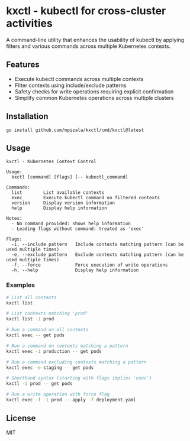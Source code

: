 # kxctl - kubectl for cross-cluster activities

A command-line utility that enhances the usability of kubectl by applying filters and various commands across multiple Kubernetes contexts.

## Features

- Execute kubectl commands across multiple contexts
- Filter contexts using include/exclude patterns
- Safety checks for write operations requiring explicit confirmation
- Simplify common Kubernetes operations across multiple clusters

## Installation

```
go install github.com/mpizala/kxctl/cmd/kxctl@latest
```

## Usage

```
kxctl - Kubernetes Context Control

Usage:
  kxctl [command] [flags] [-- kubectl_command]

Commands:
  list        List available contexts
  exec        Execute kubectl command on filtered contexts
  version     Display version information
  help        Display help information

Notes:
  - No command provided: shows help information
  - Leading flags without command: treated as 'exec'

Flags:
  -i, --include pattern   Include contexts matching pattern (can be used multiple times)
  -e, --exclude pattern   Exclude contexts matching pattern (can be used multiple times)
  -f, --force             Force execution of write operations
  -h, --help              Display help information
```

### Examples

```bash
# List all contexts
kxctl list

# List contexts matching 'prod'
kxctl list -i prod

# Run a command on all contexts
kxctl exec -- get pods

# Run a command on contexts matching a pattern
kxctl exec -i production -- get pods

# Run a command excluding contexts matching a pattern
kxctl exec -e staging -- get pods

# Shorthand syntax (starting with flags implies 'exec')
kxctl -i prod -- get pods

# Run a write operation with force flag
kxctl exec -f -i prod -- apply -f deployment.yaml
```

## License

MIT